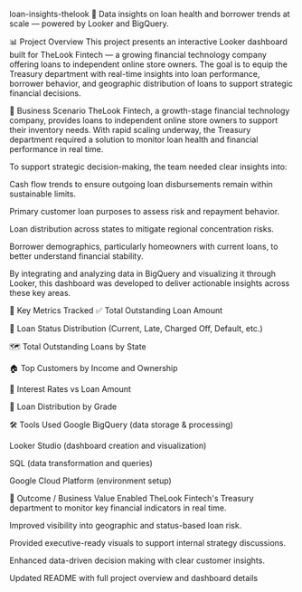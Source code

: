 loan-insights-thelook
💼 Data insights on loan health and borrower trends at scale — powered by Looker and BigQuery.

📊 Project Overview
This project presents an interactive Looker dashboard built for TheLook Fintech — a growing financial technology company offering loans to independent online store owners. The goal is to equip the Treasury department with real-time insights into loan performance, borrower behavior, and geographic distribution of loans to support strategic financial decisions.

🧠 Business Scenario
TheLook Fintech, a growth-stage financial technology company, provides loans to independent online store owners to support their inventory needs. With rapid scaling underway, the Treasury department required a solution to monitor loan health and financial performance in real time.

To support strategic decision-making, the team needed clear insights into:

Cash flow trends to ensure outgoing loan disbursements remain within sustainable limits.

Primary customer loan purposes to assess risk and repayment behavior.

Loan distribution across states to mitigate regional concentration risks.

Borrower demographics, particularly homeowners with current loans, to better understand financial stability.

By integrating and analyzing data in BigQuery and visualizing it through Looker, this dashboard was developed to deliver actionable insights across these key areas.

📌 Key Metrics Tracked
✅ Total Outstanding Loan Amount

📍 Loan Status Distribution (Current, Late, Charged Off, Default, etc.)

🗺️ Total Outstanding Loans by State

🏠 Top Customers by Income and Ownership

💸 Interest Rates vs Loan Amount

🎯 Loan Distribution by Grade

🛠️ Tools Used
Google BigQuery (data storage & processing)

Looker Studio (dashboard creation and visualization)

SQL (data transformation and queries)

Google Cloud Platform (environment setup)

🚀 Outcome / Business Value
Enabled TheLook Fintech's Treasury department to monitor key financial indicators in real time.

Improved visibility into geographic and status-based loan risk.

Provided executive-ready visuals to support internal strategy discussions.

Enhanced data-driven decision making with clear customer insights.










Updated README with full project overview and dashboard details
